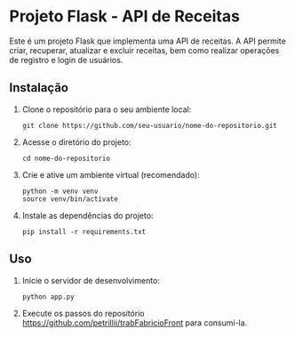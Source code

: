 # Projeto Flask - API de Receitas

Este é um projeto Flask que implementa uma API de receitas. A API permite criar, recuperar, atualizar e excluir receitas, bem como realizar operações de registro e login de usuários.

## Instalação

1. Clone o repositório para o seu ambiente local:

   ```shell
   git clone https://github.com/seu-usuario/nome-do-repositorio.git
   ```

2. Acesse o diretório do projeto:

   ```shell
   cd nome-do-repositorio
   ```

3. Crie e ative um ambiente virtual (recomendado):

   ```shell
   python -m venv venv
   source venv/bin/activate
   ```

4. Instale as dependências do projeto:

   ```shell
   pip install -r requirements.txt
   ```

## Uso

1. Inicie o servidor de desenvolvimento:

   ```shell
   python app.py
   ```

2. Execute os passos do repositório https://github.com/petrillii/trabFabricioFront para consumi-la.